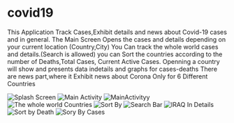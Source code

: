# covid19 
This Application Track Cases,Exhibit details and news about Covid-19 cases and in general.
The Main Screen Opens the cases and details depending on your current location (Country,City)
You Can track the whole world cases and details.(Search is allowed)
you can Sort the countries according to the number of Deaths,Total Cases, Current Active Cases.
Openning a country will show and presents data indetails and graphs for cases-deaths
There are news part,where it Exhibit news about Corona Only for 6 Different Countries

![Splash Screen](https://user-images.githubusercontent.com/105173268/168486087-fe7aceb3-c7dc-4a16-9724-71fc254d95c2.jpeg)
![Main Activity](https://user-images.githubusercontent.com/105173268/168486111-981badae-4d0c-4bce-8480-5d79c07de749.jpeg)
![MainActivityy](https://user-images.githubusercontent.com/105173268/168486113-4facc80f-d8e8-4de9-b66b-4012c2c2bc56.jpeg)
![The whole world Countries](https://user-images.githubusercontent.com/105173268/168486121-ca26d755-e98d-43de-8d24-be3729cce495.jpeg)
![Sort By](https://user-images.githubusercontent.com/105173268/168486137-a4381814-963a-4812-9f1f-27c4b7230161.jpeg)
![Search Bar](https://user-images.githubusercontent.com/105173268/168486140-a13c9960-6bbb-4b3b-8946-e3ece4381dc6.jpeg)
![IRAQ In Details](https://user-images.githubusercontent.com/105173268/168486143-7cddce3f-7926-4bac-a7d3-2691ea2af9fa.jpeg)
![Sort by Death](https://user-images.githubusercontent.com/105173268/168486320-8e8599e2-4280-4ff7-8e93-17340873aaad.jpeg)
![Sory By Cases](https://user-images.githubusercontent.com/105173268/168486359-d912401d-7ce4-4979-9444-6d7337c579e5.jpeg)


